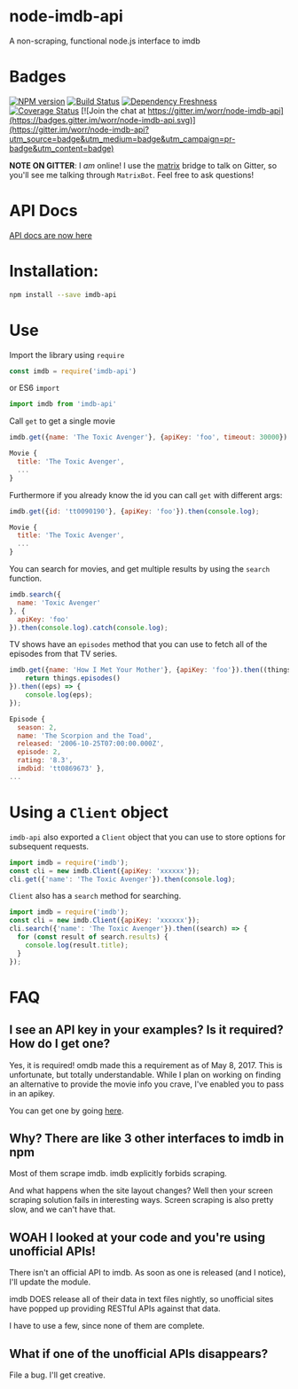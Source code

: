 # node-imdb-api

A non-scraping, functional node.js interface to imdb

# Badges

[![NPM version](https://badge.fury.io/js/imdb-api.svg)](http://badge.fury.io/js/imdb-api) [![Build Status](https://travis-ci.com/worr/node-imdb-api.svg?branch=master)](https://travis-ci.com/worr/node-imdb-api) [![Dependency Freshness](https://david-dm.org/worr/node-imdb-api.svg)](https://david-dm.org/worr/node-imdb-api) [![Coverage Status](https://coveralls.io/repos/github/worr/node-imdb-api/badge.svg?branch=master)](https://coveralls.io/github/worr/node-imdb-api?branch=master) [![Join the chat at https://gitter.im/worr/node-imdb-api](https://badges.gitter.im/worr/node-imdb-api.svg)](https://gitter.im/worr/node-imdb-api?utm_source=badge&utm_medium=badge&utm_campaign=pr-badge&utm_content=badge)

**NOTE ON GITTER**: I *am* online! I use the [matrix](matrix.org) bridge to talk on Gitter, so you'll see me talking through `MatrixBot`. Feel free to ask questions!

# API Docs

[API docs are now here](https://docs.worrbase.com/node/imdb-api/)

# Installation:
```bash
npm install --save imdb-api
```

# Use

Import the library using `require`

```js
const imdb = require('imdb-api')
```

or ES6 `import`

```js
import imdb from 'imdb-api'
```

Call `get` to get a single movie
```js
imdb.get({name: 'The Toxic Avenger'}, {apiKey: 'foo', timeout: 30000}).then(console.log).catch(console.log);

Movie {
  title: 'The Toxic Avenger',
  ...
}
```
Furthermore if you already know the id you can call `get` with different args:
```js
imdb.get({id: 'tt0090190'}, {apiKey: 'foo'}).then(console.log);

Movie {
  title: 'The Toxic Avenger',
  ...
}
```

You can search for movies, and get multiple results by using the `search` function.

```js
imdb.search({
  name: 'Toxic Avenger'
}, {
  apiKey: 'foo'
}).then(console.log).catch(console.log);
```

TV shows have an `episodes` method that you can use to fetch all of the episodes
from that TV series.

```js
imdb.get({name: 'How I Met Your Mother'}, {apiKey: 'foo'}).then((things) => {
    return things.episodes()
}).then((eps) => {
    console.log(eps);
});

Episode {
  season: 2,
  name: 'The Scorpion and the Toad',
  released: '2006-10-25T07:00:00.000Z',
  episode: 2,
  rating: '8.3',
  imdbid: 'tt0869673' },
...
```

# Using a `Client` object

`imdb-api` also exported a `Client` object that you can use to store options for subsequent requests.

```js
import imdb = require('imdb');
const cli = new imdb.Client({apiKey: 'xxxxxx'});
cli.get({'name': 'The Toxic Avenger'}).then(console.log);
```

`Client` also has a `search` method for searching.

```js
import imdb = require('imdb');
const cli = new imdb.Client({apiKey: 'xxxxxx'});
cli.search({'name': 'The Toxic Avenger'}).then((search) => {
  for (const result of search.results) {
    console.log(result.title);
  }
});
```

# FAQ

## I see an API key in your examples? Is it required? How do I get one?

Yes, it is required! omdb made this a requirement as of May 8, 2017. This is unfortunate,
but totally understandable. While I plan on working on finding an alternative to provide
the movie info you crave, I've enabled you to pass in an apikey.

You can get one by going [here](https://www.patreon.com/posts/api-is-going-10743518).

## Why? There are like 3 other interfaces to imdb in npm

Most of them scrape imdb. imdb explicitly forbids scraping.

And what happens when the site layout changes? Well then your screen scraping
solution fails in interesting ways. Screen scraping is also pretty slow,
and we can't have that.

## WOAH I looked at your code and you're using unofficial APIs!

There isn't an official API to imdb. As soon as one is released (and I
notice), I'll update the module.

imdb DOES release all of their data in text files nightly, so unofficial sites
have popped up providing RESTful APIs against that data.

I have to use a few, since none of them are complete.

## What if one of the unofficial APIs disappears?

File a bug. I'll get creative.
